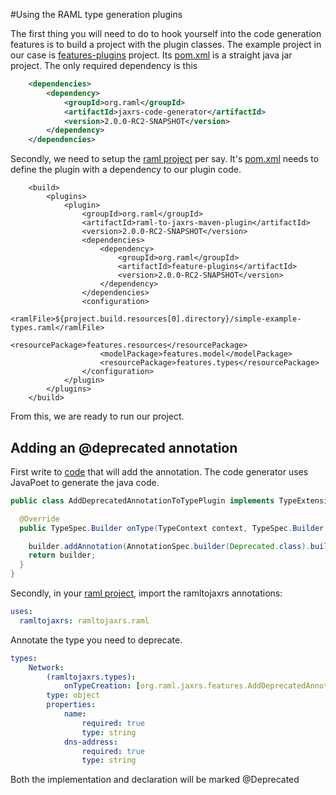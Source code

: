 #Using the RAML type generation plugins

The first thing you will need to do to hook yourself into the code generation features is to build a project with the plugin classes.
The example project in our case is [features-plugins](feature-plugins) project.  Its [pom.xml](feature-plugins/pom.xml) is a straight
java jar project. The only required dependency is this 
``` xml
    <dependencies>
        <dependency>
            <groupId>org.raml</groupId>
            <artifactId>jaxrs-code-generator</artifactId>
            <version>2.0.0-RC2-SNAPSHOT</version>
        </dependency>
    </dependencies>
```

Secondly, we need to setup the [raml project](feature-raml-project) per say.  It's [pom.xml](feature-raml-project/pom.xml) needs to define 
the plugin with a dependency to our plugin code.

```
    <build>
        <plugins>
            <plugin>
                <groupId>org.raml</groupId>
                <artifactId>raml-to-jaxrs-maven-plugin</artifactId>
                <version>2.0.0-RC2-SNAPSHOT</version>
                <dependencies>
                    <dependency>
                        <groupId>org.raml</groupId>
                        <artifactId>feature-plugins</artifactId>
                        <version>2.0.0-RC2-SNAPSHOT</version>
                    </dependency>
                </dependencies>
                <configuration>
                    <ramlFile>${project.build.resources[0].directory}/simple-example-types.raml</ramlFile>
                    <resourcePackage>features.resources</resourcePackage>
                    <modelPackage>features.model</modelPackage>
                    <resourcePackage>features.types</resourcePackage>
                </configuration>
            </plugin>
        </plugins>
    </build>
```

From this, we are ready to run our project.

## Adding an @deprecated annotation
First write to [code](feature-plugins/src/main/java/org/raml/jaxrs/features/AddDeprecatedAnnotationToTypePlugin) that will add the annotation.  The code generator uses JavaPoet to generate the java code. 
``` java
public class AddDeprecatedAnnotationToTypePlugin implements TypeExtension {

  @Override
  public TypeSpec.Builder onType(TypeContext context, TypeSpec.Builder builder, V10GType type, BuildPhase btype) {

    builder.addAnnotation(AnnotationSpec.builder(Deprecated.class).build());
    return builder;
  }
}
```
Secondly, in your [raml project](feature-raml-project/src/main/resources/simple-example-types.raml), import the ramltojaxrs annotations:

``` yaml
uses:
  ramltojaxrs: ramltojaxrs.raml
```

Annotate the type you need to deprecate.
```yaml
types:
    Network:
        (ramltojaxrs.types):
            onTypeCreation: [org.raml.jaxrs.features.AddDeprecatedAnnotationToTypePlugin]
        type: object
        properties:
            name:
                required: true
                type: string
            dns-address:
                required: true
                type: string
```
Both the implementation and declaration will be marked @Deprecated
